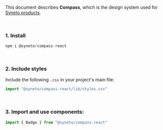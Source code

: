 This document describes **Compass**, which is the design system used for [Syneto products](https://syneto.eu/products/).

<br />

### **1. Install**

```jsx static
npm i @syneto/compass-react
```

<br />

### **2. Include styles**

Include the following `.css` in your project's main file:

```jsx static
import "@syneto/compass-react/lib/styles.css"
```

<br />

### **3. Import and use components:**

```jsx static
import { Badge } from "@syneto/compass-react"
```
